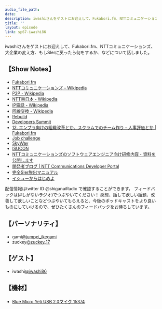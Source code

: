 ```yaml
---
audio_file_path: 
date: 
description: iwashiさんをゲストにお迎えして、Fukabori.fm、NTTコミュニケーションズ、大企業の変え方、もしSIerに戻ったら何をするか、などについて話しました。
title: ''
layout: episode
link: sp67-iwashi86
---
```


<p><span>iwashiさんをゲストにお迎えして、Fukabori.fm、NTTコミュニケーションズ、大企業の変え方、もしSIerに戻ったら何をするか、などについて話しました。</span></p>
<h2>
  <p>【Show Notes】</p>
</h2>
<ul>
  <li><a href="https://fukabori.fm/" target="_blank">Fukabori.fm</a></li>
  <li><a href="https://ja.wikipedia.org/wiki/NTT%E3%82%B3%E3%83%9F%E3%83%A5%E3%83%8B%E3%82%B1%E3%83%BC%E3%82%B7%E3%83%A7%E3%83%B3%E3%82%BA" target="_blank">NTTコミュニケーションズ - Wikipedia</a></li>
  <li><a href="https://ja.wikipedia.org/wiki/Peer_to_Peer" target="_blank">P2P - Wikipedia</a></li>
  <li><a href="https://ja.wikipedia.org/wiki/%E6%9D%B1%E6%97%A5%E6%9C%AC%E9%9B%BB%E4%BF%A1%E9%9B%BB%E8%A9%B1" target="_blank">NTT東日本 - Wikipedia</a></li>
  <li><a href="https://ja.wikipedia.org/wiki/IP%E9%9B%BB%E8%A9%B1" target="_blank">IP電話 - Wikipedia</a></li>
  <li><a href="https://ja.wikipedia.org/wiki/%E5%9B%9E%E7%B7%9A%E4%BA%A4%E6%8F%9B" target="_blank">回線交換 - Wikipedia</a></li>
  <li><a href="https://rebuild.fm/" target="_blank">Rebuild</a></li>
  <li><a href="https://event.shoeisha.jp/devsumi" target="_blank">Developers Summit</a></li>
  <li><a href="https://fukabori.fm/episode/12" target="_blank">12. エンプラ向けの組織改革とか、スクラムでのチーム作り・人事評価とか | Fukabori.fm</a></li>
  <li><a href="https://n-jobchallenge.jp/" target="_blank">Job challenge</a></li>
  <li><a href="https://webrtc.ecl.ntt.com/" target="_blank">SkyWay</a></li>
  <li><a href="http://isucon.net/" target="_blank">ISUCON</a></li>
  <li><a href="https://developer.ntt.com/ja/blog/7bd554e6-30df-4c33-9e94-7e4202bdf2c0" target="_blank">NTTコミュニケーションズのソフトウェアエンジニア向け研修内容・資料を公開します</a></li>
  <li><a href="https://developer.ntt.com/ja/blog" target="_blank">開発者ブログ | NTT Communications Developer Portal</a></li>
  <li><a href="https://www.amazon.co.jp/dp/B07TM9LWTN" target="_blank">完全SIer脱出マニュアル</a></li>
  <li><a href="https://www.amazon.co.jp/dp/4862760856" target="_blank">イシューからはじめよ</a></li>
</ul>
<p><span>
  配信情報はtwitter ID @shiganaiRadio で確認することができます。
  フィードバックは(#しがないラジオ)でつぶやいてください！
  感想、話して欲しい話題、改善して欲しいことなどつぶやいてもらえると、今後のポッドキャストをより良いものにしていけるので、ぜひたくさんのフィードバックをお待ちしています。
</span></p>
<h2>
  <p>【パーソナリティ】</p>
</h2>
<ul>
  <li>gami<a href="https://twitter.com/jumpei_ikegami" target="_blank">@jumpei_ikegami</a></li>
  <li>zuckey<a href="https://twitter.com/zuckey_17" target="_blank">@zuckey_17</a></li>
</ul>
<h2>
  <p>【ゲスト】</p>
</h2>
<ul>
  <li>iwashi<a href="https://twitter.com/iwashi86" target="_blank">@iwashi86</a></li>
</ul>
<h2>
  <p>【機材】</p>
</h2>
<ul>
  <li><a href="http://amzn.to/2tlkud3" target="_blank">Blue Micro Yeti USB 2.0マイク 15374</a></li>
</ul>